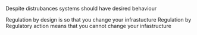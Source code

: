 Despite distrubances systems should have desired behaviour


Regulation by design is so that you change your infrastucture
Regulation by Regulatory action means that you cannot change your infastructure

